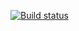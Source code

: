 [![Build status](https://ci.appveyor.com/api/projects/status/g62ux8405vs0timw?svg=true)](https://ci.appveyor.com/project/Nemeziz1/auto2-03)